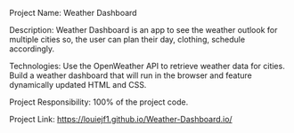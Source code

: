 Project Name: Weather Dashboard

Description: Weather Dashboard is an app to see the weather outlook for multiple cities
so, the user can plan their day, clothing, schedule accordingly. 

Technologies: Use the OpenWeather API to retrieve weather data for cities. Build a weather dashboard that will run in the browser and feature dynamically updated HTML and CSS.

Project Responsibility: 100% of the project code. 

Project Link: https://louiejf1.github.io/Weather-Dashboard.io/
